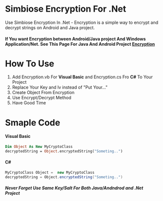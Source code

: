 # Simbiose Encryption For .Net
Use Simbiose Encryption  In .Net - Encryption is a simple way to encrypt and decrypt strings on Android and Java project.

#### If You want Encryption between Android/Java project And Windows Application/Net. See This Page For Java And Android Project [Encryption](https://github.com/simbiose/Encryption "Heading link")

# How To Use


1. Add Encryption.vb For **Visual Basic** and Encryption.cs Fro **C#** To Your Project <br>
2. Replace Your Key and Iv instead of "Put Your..." <br>
3. Create Object From Encryption <br>
4. Use Encrypt/Decrypt Method <br>
5. Have Good Time<br>

# Smaple Code
#### Visual Basic
```vb
Dim Object As New MyCryptoClass
decryptedString = Object.encryptedString("Someting..")

```
#### C#
```csharp
MyCryptoClass Object =  new MyCryptoClass
decryptedString = Object.encryptedString("Someting..")
```

##### Never Forget Use Same **Key/Salt** For Both Java/Andndrod and .Net Project 
